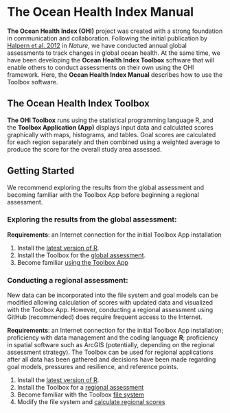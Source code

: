 # The Ocean Health Index Manual
  
**The Ocean Health Index (OHI)** project was created with a strong foundation in communication and collaboration. Following the initial publication by [Halpern et al. 2012](http://www.nature.com/nature/journal/v488/n7413/abs/nature11397.html) in *Nature*, we have conducted annual global assessments to track changes in global ocean health. At the same time, we have been developing the **Ocean Health Index Toolbox** software that will enable others to conduct assessments on their own using the OHI framework. Here, the **Ocean Health Index Manual** describes how to use the Toolbox software.


## The Ocean Health Index Toolbox 
**The OHI Toolbox** runs using the statistical programming language R, and the **Toolbox Application (App)** displays input data and calculated scores graphically with maps, histograms, and tables. Goal scores are calculated for each region separately and then combined using a weighted average to produce the score for the overall study area assessed. 

## Getting Started
  
We recommend exploring the results from the global assessment and becoming familiar with the Toolbox App before beginning a regional assessment.  
  
### Exploring the results from the global assessment:

**Requirements**: an Internet connection for the initial Toolbox App installation

1. Install the [latest version of R](http://cran.r-project.org/).
2. Install the Toolbox for the [global assessment](http://ohi-science.org/pages/install.html).
3. Become familiar [using the Toolbox App](https://github.com/OHI-Science/ohimanual/blob/master/tutorials/toolbox_manual/using_the_ohi_toolbox_app.md#the-ocean-health-index-toolbox-manual)

### Conducting a regional assessment:

New data can be incorporated into the file system and goal models can be modified allowing calculation of scores with updated data and visualized with the Toolbox App. However, conducting a regional assessment using GitHub (recommended) does require frequent access to the Internet.

**Requirements**: an Internet connection for the initial Toolbox App installation; proficiency with data management and the coding language **R**; proficiency in spatial software such as ArcGIS (potentially, depending on the regional assessment strategy). The Toolbox can be used for regional applications after all data has been gathered and decisions have been made regarding goal models, pressures and resilience, and reference points.

1. Install the [latest version of R](http://cran.r-project.org/).
2. Install the Toolbox for a [regional assessment](https://github.com/OHI-Science/ohimanual/blob/master/tutorials/accessing_a_repo/accessing_a_repo.md#accessing-github-repositories)
3. Become familiar with the Toolbox [file system](https://github.com/OHI-Science/ohimanual/blob/master/tutorials/toolbox_manual/regional_file_system.md#the-ocean-health-index-toolbox-manual)
4. Modify the file system and [calculate regional scores](https://github.com/OHI-Science/ohimanual/blob/master/tutorials/toolbox_manual/calculate_regional_assessment_score.md#calculate-regional-assessment-scores)



